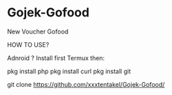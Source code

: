 # Gojek-Gofood
New Voucher Gofood

HOW TO USE?

Adnroid ? Install first Termux
then:

pkg install php
pkg install curl
pkg install git

git clone https://github.com/xxxtentakel/Gojek-Gofood/

